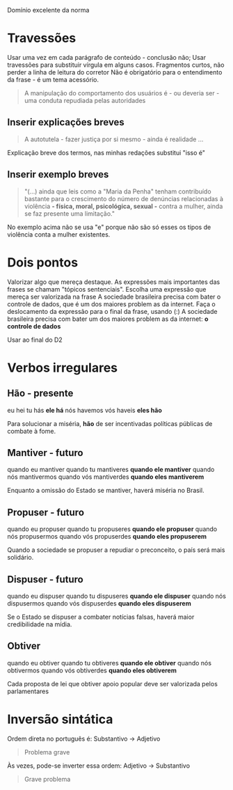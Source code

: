 Domínio excelente da norma

# Travessões
Usar uma vez em cada parágrafo de conteúdo - conclusão não;
Usar travessões para substituir vírgula em alguns casos.
Fragmentos curtos, não perder a linha de leitura do corretor
Não é obrigatório para o entendimento da frase - é um tema acessório.

> A manipulação do comportamento dos usuários é - ou deveria ser - uma conduta repudiada pelas autoridades

## Inserir explicações breves
> A autotutela - fazer justiça por si mesmo - ainda é realidade ...

Explicação breve dos termos, nas minhas redações substitui "isso é"

## Inserir exemplo breves
> "(...) ainda que leis como a "Maria da Penha" tenham contribuído bastante para o crescimento do número de denúncias relacionadas à violência **- física, moral, psicológica, sexual -** contra a mulher, ainda se faz presente uma limitação."

No exemplo acima não se usa "e" porque não são só esses os tipos de violência conta a mulher existentes.

# Dois pontos
Valorizar algo que mereça destaque.
As expressões mais importantes das frases se chamam "tópicos sentenciais".
Escolha uma expressão que mereça ser valorizada na frase 
A sociedade brasileira precisa com bater o controle de dados, que é um dos maiores problem as da internet.
Faça o deslocamento da expressão para o final da frase, usando (:)
A sociedade brasileira precisa com bater um dos maiores problem as da internet: **o controle de dados**

Usar ao final do D2

# Verbos irregulares
## Hão - presente
eu	hei
tu	hás
**ele	há**
nós	havemos
vós	haveis
**eles	hão**

Para solucionar a miséria, **hão** de ser incentivadas políticas públicas de combate à fome.

## Mantiver - futuro
quando eu	mantiver
quando tu	mantiveres
**quando ele	mantiver**
quando nós	mantivermos
quando vós	mantiverdes
**quando eles	mantiverem**

Enquanto a omissão do Estado se mantiver, haverá miséria no Brasil.

## Propuser - futuro
quando eu	propuser
quando tu	propuseres
**quando ele	propuser**
quando nós	propusermos
quando vós	propuserdes
**quando eles	propuserem**

Quando a sociedade se propuser a repudiar o preconceito, o país será mais solidário.

## Dispuser - futuro
quando eu	dispuser
quando tu	dispuseres
**quando ele	dispuser**
quando nós	dispusermos
quando vós	dispuserdes
**quando eles	dispuserem**

Se o Estado se dispuser a combater notícias falsas, haverá maior credibilidade na mídia.

## Obtiver
quando eu	obtiver
quando tu	obtiveres
**quando ele	obtiver**
quando nós	obtivermos
quando vós	obtiverdes
**quando eles	obtiverem**

Cada proposta de lei que obtiver apoio popular deve ser valorizada pelos parlamentares

# Inversão sintática
Ordem direta no português é:
Substantivo -> Adjetivo
> Problema grave

Às vezes, pode-se inverter essa ordem:
Adjetivo -> Substantivo
> Grave problema


